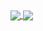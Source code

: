 <a href="https://github.com/GuilhermeNakahata/github-readme-stats">
  <img align="center" src="https://github-readme-stats.vercel.app/api/pin/?username=GuilhermeNakahata&repo=github-readme-stats" />
</a>
<a href="https://github.com/anuraghazra/convoychat">
  <img align="center" src="https://github-readme-stats.vercel.app/api/pin/?username=GuilhermeNakahata&repo=convoychat" />
</a>
